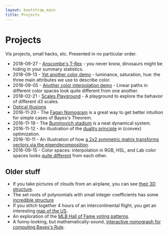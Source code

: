 ```yaml
---
layout: bootstrap_main
title: Projects
---
```


# Projects

Vis projects, small hacks, etc. Presented in no particular order.

* 2018-09-27 - [Anscombe's T-Rex](https://cscheid.net/courses/fal16/csc444/demos/anscombes_trex.html) - you never know, dinosaurs might be hiding in your summary statistics.
* 2018-09-13 - [Yet another color demo](https://cscheid.net/courses/fal18/csc444/lectures/lecture7/slides/color/) - luminance, saturation, hue: the three main attributes we use to describe color.
* 2018-09-05 - [Another color interpolation demo](color-interpolation/) - Linear paths in different color spaces look quite different from one another.
* 2018-02-21 - [Scales Playground](d3-scale-playground/) - A playground to explore the
  behavior of different d3 scales.
* [Optical Illusions](illusions/)
* 2016-11-20 - The [Fagan Nomogram](fagan_nomogram/) is a great way to get better
  intuition for simple cases of Bayes's Theorem.
* 2016-11-19 - The [Bunimovich stadium](bunimovich_stadium/) is a neat dynamical
  system.
* 2016-11-12 - An illustration of the
  [duality principle](/writing/data_science/duality.html) in (convex) optimization.
* 2016-10-11 - An illustration of how
  [a 2x2 symmetric matrix transforms vectors via the eigendecomposition](https://cscheid.net/courses/fal16/cs444/lectures/lecture15/eigenvectors.html).
* 2016-09-15 - Color spaces: interpolation in RGB, HSL, and Lab color spaces looks
  [quite different](/courses/fal16/cs444/demos/colorscale_visualizer)
  from each other.
  
  
## Older stuff

* If you take pictures of clouds from an airplane, you can see [their
  3D structure](http://cscheid.net/to/clouds.html).
* The set roots of polynomials with small integer coefficients has some
  [incredible structure](http://cscheid.github.io/lux/demos/beauty_of_roots/beauty_of_roots.html)
* If you stitch together 4 hours of an intercontinental flight, you
  get an interesting [map of the US](/static/windowseat).
* An exploration of the
  [MLB Hall of Fame voting patterns](http://cscheid.net/static/mlb-hall-of-fame-voting/).
* A funny-looking, but mathematically-sound, [interactive nomograph for
  computing Bayes's Rule](http://www.sci.utah.edu/~cscheid/blog/20080420/f4.svg).
